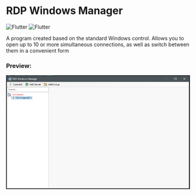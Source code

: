 # RDP Windows Manager
![Flutter](https://img.shields.io/badge/CSharp-Windows_Forms-404040) ![Flutter](https://img.shields.io/badge/CSharp-NET._Framework_4.8-404040)

A program created based on the standard Windows control. Allows you to open up to 10 or more simultaneous connections, as well as switch between them in a convenient form

### Preview:

![preview](Assets/preview.png)
